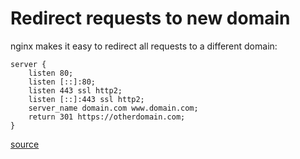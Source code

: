 # Redirect requests to new domain

nginx makes it easy to redirect all requests to a different domain:

```
server {
    listen 80;
    listen [::]:80;
    listen 443 ssl http2;
    listen [::]:443 ssl http2;
    server_name domain.com www.domain.com;
    return 301 https://otherdomain.com;
}
```

[source](https://linuxhint.com/redirect_urls_nginx/)
